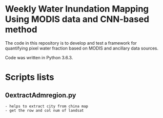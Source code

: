 # Weekly Water Inundation Mapping Using MODIS data and CNN-based method
The code in this repository is to develop and test a framework for quantifying pixel water fraction based on MODIS and ancillary data sources.
 <!-- Markdown
generate figures
 -->

Code was written in Python 3.6.3.

# Scripts lists
## 0extractAdmregion.py
    - helps to extract city from china map
    - get the row and col num of landsat
